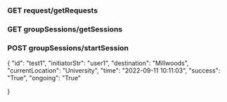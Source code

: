 ### GET request/getRequests

### GET groupSessions/getSessions

### POST groupSessions/startSession
{
    "id": "test1",
    "initiatorStr": "user1",
    "destination": "Millwoods",
    "currentLocation": "University",
    "time": "2022-09-11 10:11:03",
    "success": "True",
    "ongoing": "True"
    
}
